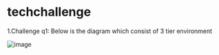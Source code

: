 # techchallenge
1.Challenge q1:
Below is the diagram which consist of 3 tier environment 
  
![image](https://user-images.githubusercontent.com/47470622/208442069-87d8be8f-a64e-4561-8932-f44ad85def55.png)

